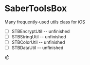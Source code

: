 # SaberToolsBox
Many frequently-used utils class for iOS

- [ ] STBEncryptUtil	-- unfinished 
- [ ] STBStringUtil		-- unfinished 
- [ ] STBColorUtil		-- unfinished 
- [ ] STBDataUtil		-- unfinished 

 :mailbox:
